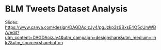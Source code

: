 # BLM Tweets Dataset Analysis

Slides: https://www.canva.com/design/DAGDAoizJy4/pgJzkp3z9BxsE4O5cUmWBA/edit?utm_content=DAGDAoizJy4&utm_campaign=designshare&utm_medium=link2&utm_source=sharebutton
